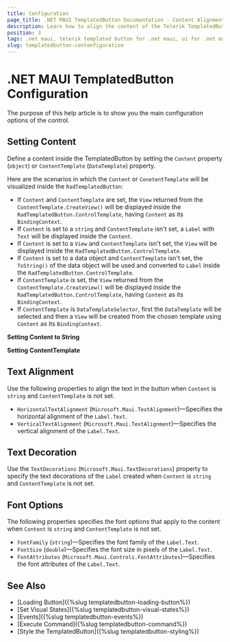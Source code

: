 ```yaml
---
title: Configuration
page_title: .NET MAUI TemplatedButton Documentation - Content Alignment
description: Learn how to align the content of the Telerik TemplatedButton for .NET MAUI horizontally or vertically.
position: 3
tags: .net maui, telerik templated button for .net maui, ui for .net maui, template contet, microsoft .net maui
slug: templatedbutton-contenfiguration
---
```


# .NET MAUI TemplatedButton Configuration

The purpose of this help article is to show you the main configuration options of the control.

## Setting Content

Define a content inside the TemplatedButton by setting the `Content` property (`object`) or `ContentTemplate` (`DataTemplate`) property. 

Here are the scenarios in which the `Content` or `ConetentTemplate` will be visualized inside the `RadTemplatedButton`:

* If `Content` and `ContentTemplate` are set, the `View` returned from the `ContentTemplate.CreateView()` will be displayed inside the `RadTemplatedButton.ControlTemplate`, having `Content` as its `BindingContext`. 
* If `Content` is set to a `string` and `ContentTemplate` isn't set, a `Label` with `Text` will be displayed inside the `Content`.
* If `Content` is set to a `View` and `ContentTemplate` isn't set, the `View` will be displayed inside the `RadTemplatedButton.ControlTemplate`.
* If `Content` is set to a data object and `ContentTemplate` isn't set, the `ToString()` of the data object will be used and converted to `Label` inside the `RadTemplatedButton.ControlTemplate`.
* If `ContentTemplate` is set, the `View` returned from the `ContentTemplate.CreateView()` will be displayed inside the `RadTemplatedButton.ControlTemplate`, having `Content` as its `BindingContext`. 
* If `ContentTemplate` is `DataTemplateSelector`, first the `DataTemplate` will be selected and then a `View` will be created from the chosen template using `Content` as its `BindingContext`.

__Setting Content to String__

<snippet id='templatedbutton-gettingstarted-xaml' />

__Setting ContentTemplate__

<snippet id='templatedbutton-content-template' />

## Text Alignment

Use the following properties to align the text in the button when `Content` is `string` and `ContentTemplate` is not set.

* `HorizontalTextAlignment` (`Microsoft.Maui.TextAlignment`)&mdash;Specifies the horizontal alignment of the `Label.Text`. 
* `VerticalTextAlignment` (`Microsoft.Maui.TextAlignment`)&mdash;Specifies the vertical alignment of the `Label.Text`.

## Text Decoration

Use the `TextDecorations` (`Microsoft.Maui.TextDecorations`) property to specify the text decorations of the `Label` created when `Content` is `string` and `ContentTemplate` is not set.

## Font Options

The following properties specifies the font options that apply to the content when `Content` is `string` and `ContentTemplate` is not set.

* `FontFamily` (`string`)&mdash;Specifies the font family of the `Label.Text`.
* `FontSize` (`double`)&mdash;Specifies the font size in pixels of the `Label.Text`.
* `FontAttributes` (`Microsoft.Maui.Controls.FontAttributes`)&mdash;Specifies the font attributes of the `Label.Text`.

## See Also

- [Loading Button]({%slug templatedbutton-loading-button%})
- [Set Visual States]({%slug templatedbutton-visual-states%})
- [Events]({%slug templatedbutton-events%})
- [Execute Command]({%slug templatedbutton-command%})
- [Style the TemplatedButton]({%slug templatedbutton-styling%})